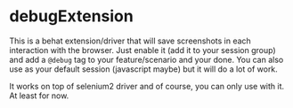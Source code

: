 # debugExtension

This is a behat extension/driver that will save screenshots in each interaction with the browser.
Just enable it (add it to your session group) and add a `@debug` tag to your feature/scenario and your done.
You can also use as your default session (javascript maybe) but it will do a lot of work.

It works on top of selenium2 driver and of course, you can only use with it. At least for now.


